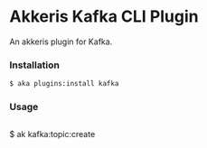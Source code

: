 # Akkeris Kafka CLI Plugin

An akkeris plugin for Kafka.

### Installation

```bash
$ aka plugins:install kafka
```

### Usage

```bash
```
$ ak kafka:topic:create
```

